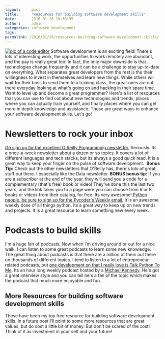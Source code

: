 ```yaml
---
layout:     post
title:      "Resources for building software development skills"
date:       2016-01-26 10:30:35
author:     admin
categories: software development
tags:  
permalink: /2016/01/26/resources-building-software-development-skills/
---
```

[![pic of a code editor](/blog-imgs/uploads/2016/01/code_screenshot.png)](/blog-imgs/uploads/2016/01/code_screenshot.png) Software development is an exciting field! There's lots of interesting work, the opportunities to work remotely are abundant, and the pay is really great too! In fact, the only major downside is that technologies change frequently and it can be a challenge to stay up-to-date on everything. What separates great developers from the rest is the their willingness to invest in themselves and learn new things. While others will wait for their boss to send them to a training class, the great ones are out there everyday looking at what's going on and hacking in their spare time. Want to level up and become a great programmer? Here's a list of resources that you can use to find out about new technologies and trends, places where you can actually train yourself, and finally places where you can get more in depth knowledge and assistance. These are great ways to enhance your software development skills. Let's go! 

# Newsletters to rock your inbox

[Go sign up for the excellent O'Reilly Programming newsletter.](http://www.oreilly.com/programming/newsletter.html?) Seriously. Its a once-a-week newsletter about a dozen or so topics. It covers a lot of different languages and tech stacks, but its always a good quick read. It is a great way to keep your finger on the pulse of software development.  **Bonus Tip:** Check out the other newsletters that O'Reilly has, there's lots of great stuff out there. I especially like the Data newsletter. **BONUS bonus tip:** If you are a subscriber at the end of the year, they will send you a code for a complementary (that's free) book or video! They've done this the last two years, and the link takes you to a page were you can choose from 6 or 8 books or videos from their catalog, for free. Its very awesome! [Python people, be sure to sign up for the Pycoder's Weekly email.](http://www.pycoders.com/) It is an awesome weekly dose of all things python. Its a great way to keep up on new trends and projects. It is a great resource to learn something new every week. 

# Podcasts to build skills

I'm a huge fan of podcasts. Now when I'm driving around or out for a nice walk, I can listen to some great podcasts to learn some new knowledge. The great thing about podcasts is that there are a million of them out there on thousands of different topics. I tend to listen to a lot of entrepreneur related podcasts, but [one development on that I really love is Talk Python To Me](https://talkpython.fm/). Its an hour long weekly podcast hosted by a [Michael Kennedy](https://twitter.com/mkennedy). He's got a great interview style and you can tell he's a fan of the topic which makes the podcast that much more enjoyable and fun. 

## More Resources for building software development skills

These have been my top free resource for building software development skills. In a future post I'll point to some more resources that are great values, but do cost a little bit of money. But don't be scared of the cost! Think of it as investment in your self and your future!
